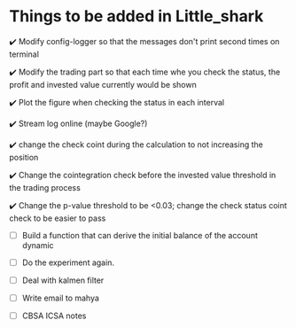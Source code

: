 # Things to be added in Little_shark
:heavy_check_mark: Modify config-logger so that the messages don't print second times on terminal

:heavy_check_mark: Modify the trading part so that each time whe you check the status, the profit and invested value currently would be shown

:heavy_check_mark: Plot the figure when checking the status in each interval

:heavy_check_mark: Stream log online (maybe Google?)

:heavy_check_mark: change the check coint during the calculation to not increasing the position

:heavy_check_mark:  Change the cointegration check before the invested value threshold in the trading process

:heavy_check_mark: Change the p-value threshold to be <0.03; change the check status coint check to be easier to pass 

- [ ] Build a function that can derive the initial balance of the account dynamic

- [ ] Do the experiment again.
- [ ] Deal with kalmen filter
- [ ] Write email to mahya
- [ ] CBSA ICSA notes